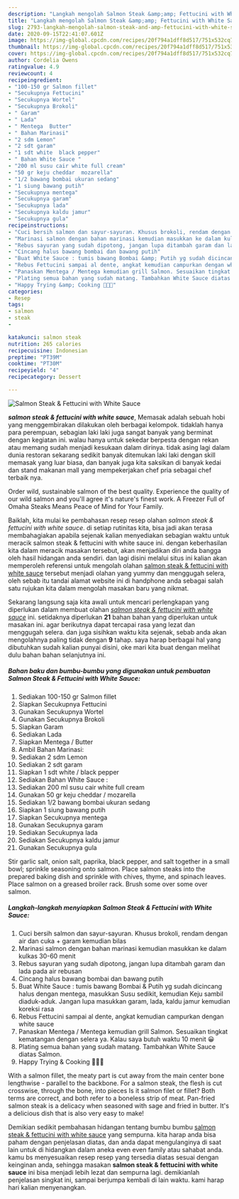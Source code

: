 ```yaml
---
description: "Langkah mengolah Salmon Steak &amp;amp; Fettucini with White Sauce Lezat"
title: "Langkah mengolah Salmon Steak &amp;amp; Fettucini with White Sauce Lezat"
slug: 2793-langkah-mengolah-salmon-steak-and-amp-fettucini-with-white-sauce-lezat
date: 2020-09-15T22:41:07.601Z
image: https://img-global.cpcdn.com/recipes/20f794a1dff8d517/751x532cq70/salmon-steak-fettucini-with-white-sauce-foto-resep-utama.jpg
thumbnail: https://img-global.cpcdn.com/recipes/20f794a1dff8d517/751x532cq70/salmon-steak-fettucini-with-white-sauce-foto-resep-utama.jpg
cover: https://img-global.cpcdn.com/recipes/20f794a1dff8d517/751x532cq70/salmon-steak-fettucini-with-white-sauce-foto-resep-utama.jpg
author: Cordelia Owens
ratingvalue: 4.9
reviewcount: 4
recipeingredient:
- "100-150 gr Salmon fillet"
- "Secukupnya Fettucini"
- "Secukupnya Wortel"
- "Secukupnya Brokoli"
- " Garam"
- " Lada"
- " Mentega  Butter"
- " Bahan Marinasi"
- "2 sdm Lemon"
- "2 sdt garam"
- "1 sdt white  black pepper"
- " Bahan White Sauce "
- "200 ml susu cair white full cream"
- "50 gr keju cheddar  mozarella"
- "1/2 bawang bombai ukuran sedang"
- "1 siung bawang putih"
- "Secukupnya mentega"
- "Secukupnya garam"
- "Secukupnya lada"
- "Secukupnya kaldu jamur"
- "Secukupnya gula"
recipeinstructions:
- "Cuci bersih salmon dan sayur-sayuran. Khusus brokoli, rendam dengan air dan cuka + garam kemudian bilas"
- "Marinasi salmon dengan bahan marinasi kemudian masukkan ke dalam kulkas 30-60 menit"
- "Rebus sayuran yang sudah dipotong, jangan lupa ditambah garam dan lada pada air rebusan"
- "Cincang halus bawang bombai dan bawang putih"
- "Buat White Sauce : tumis bawang Bombai &amp; Putih yg sudah dicincang halus dengan mentega, masukkan Susu sedikit, kemudian Keju sambil diaduk-aduk. Jangan lupa masukkan garam, lada, kaldu jamur kemudian koreksi rasa"
- "Rebus Fettucini sampai al dente, angkat kemudian campurkan dengan white sauce"
- "Panaskan Mentega / Mentega kemudian grill Salmon. Sesuaikan tingkat kematangan dengan selera ya. Kalau saya butuh waktu 10 menit 😀"
- "Plating semua bahan yang sudah matang. Tambahkan White Sauce diatas Salmon."
- "Happy Trying &amp; Cooking 👩🏻‍🍳"
categories:
- Resep
tags:
- salmon
- steak
- 

katakunci: salmon steak  
nutrition: 265 calories
recipecuisine: Indonesian
preptime: "PT39M"
cooktime: "PT30M"
recipeyield: "4"
recipecategory: Dessert

---
```



![Salmon Steak &amp; Fettucini with White Sauce](https://img-global.cpcdn.com/recipes/20f794a1dff8d517/751x532cq70/salmon-steak-fettucini-with-white-sauce-foto-resep-utama.jpg)

<b><i>salmon steak &amp; fettucini with white sauce</i></b>, Memasak adalah sebuah hobi yang menggembirakan dilakukan oleh berbagai kelompok. tidaklah hanya para perempuan, sebagian laki laki juga sangat banyak yang berminat dengan kegiatan ini. walau hanya untuk sekedar berpesta dengan rekan atau memang sudah menjadi kesukaan dalam dirinya. tidak asing lagi dalam dunia restoran sekarang sedikit banyak ditemukan laki laki dengan skill memasak yang luar biasa, dan banyak juga kita saksikan di banyak kedai dan stand makanan mall yang mempekerjakan chef pria sebagai chef terbaik nya.

Order wild, sustainable salmon of the best quality. Experience the quality of our wild salmon and you&#39;ll agree it&#39;s nature&#39;s finest work. A Freezer Full of Omaha Steaks Means Peace of Mind for Your Family.

Baiklah, kita mulai ke pembahasan resep resep olahan <i>salmon steak &amp; fettucini with white sauce</i>. di setiap rutinitas kita, bisa jadi akan terasa membahagiakan apabila sejenak kalian menyediakan sebagian waktu untuk meracik salmon steak &amp; fettucini with white sauce ini. dengan keberhasilan kita dalam meracik masakan tersebut, akan menjadikan diri anda bangga oleh hasil hidangan anda sendiri. dan lagi disini melalui situs ini kalian akan memperoleh referensi untuk mengolah olahan <u>salmon steak &amp; fettucini with white sauce</u> tersebut menjadi olahan yang yummy dan menggugah selera, oleh sebab itu tandai alamat website ini di handphone anda sebagai salah satu rujukan kita dalam mengolah masakan baru yang nikmat.


Sekarang langsung saja kita awali untuk mencari perlengkapan yang diperlukan dalam membuat olahan <u><i>salmon steak &amp; fettucini with white sauce</i></u> ini. setidaknya diperlukan <b>21</b> bahan bahan yang diperlukan untuk masakan ini. agar berikutnya dapat tercapai rasa yang lezat dan menggugah selera. dan juga sisihkan waktu kita sejenak, sebab anda akan mengolahnya paling tidak dengan <b>9</b> tahap. saya harap berbagai hal yang dibutuhkan sudah kalian punyai disini, oke mari kita buat dengan melihat dulu bahan bahan selanjutnya ini.

<!--inarticleads1-->

##### Bahan baku dan bumbu-bumbu yang digunakan untuk pembuatan Salmon Steak &amp; Fettucini with White Sauce:

1. Sediakan 100-150 gr Salmon fillet
1. Siapkan Secukupnya Fettucini
1. Gunakan Secukupnya Wortel
1. Gunakan Secukupnya Brokoli
1. Siapkan  Garam
1. Sediakan  Lada
1. Siapkan  Mentega / Butter
1. Ambil  Bahan Marinasi:
1. Sediakan 2 sdm Lemon
1. Sediakan 2 sdt garam
1. Siapkan 1 sdt white / black pepper
1. Sediakan  Bahan White Sauce :
1. Sediakan 200 ml susu cair white full cream
1. Gunakan 50 gr keju cheddar / mozarella
1. Sediakan 1/2 bawang bombai ukuran sedang
1. Siapkan 1 siung bawang putih
1. Siapkan Secukupnya mentega
1. Gunakan Secukupnya garam
1. Sediakan Secukupnya lada
1. Sediakan Secukupnya kaldu jamur
1. Gunakan Secukupnya gula


Stir garlic salt, onion salt, paprika, black pepper, and salt together in a small bowl; sprinkle seasoning onto salmon. Place salmon steaks into the prepared baking dish and sprinkle with chives, thyme, and spinach leaves. Place salmon on a greased broiler rack. Brush some over some over salmon. 

<!--inarticleads2-->

##### Langkah-langkah menyiapkan Salmon Steak &amp; Fettucini with White Sauce:

1. Cuci bersih salmon dan sayur-sayuran. Khusus brokoli, rendam dengan air dan cuka + garam kemudian bilas
1. Marinasi salmon dengan bahan marinasi kemudian masukkan ke dalam kulkas 30-60 menit
1. Rebus sayuran yang sudah dipotong, jangan lupa ditambah garam dan lada pada air rebusan
1. Cincang halus bawang bombai dan bawang putih
1. Buat White Sauce : tumis bawang Bombai &amp; Putih yg sudah dicincang halus dengan mentega, masukkan Susu sedikit, kemudian Keju sambil diaduk-aduk. Jangan lupa masukkan garam, lada, kaldu jamur kemudian koreksi rasa
1. Rebus Fettucini sampai al dente, angkat kemudian campurkan dengan white sauce
1. Panaskan Mentega / Mentega kemudian grill Salmon. Sesuaikan tingkat kematangan dengan selera ya. Kalau saya butuh waktu 10 menit 😀
1. Plating semua bahan yang sudah matang. Tambahkan White Sauce diatas Salmon.
1. Happy Trying &amp; Cooking 👩🏻‍🍳


With a salmon fillet, the meaty part is cut away from the main center bone lengthwise - parallel to the backbone. For a salmon steak, the flesh is cut crosswise, through the bone, into pieces Is it salmon filet or fillet? Both terms are correct, and both refer to a boneless strip of meat. Pan-fried salmon steak is a delicacy when seasoned with sage and fried in butter. It&#39;s a delicious dish that is also very easy to make! 

Demikian sedikit pembahasan hidangan tentang bumbu bumbu <u>salmon steak &amp; fettucini with white sauce</u> yang sempurna. kita harap anda bisa paham dengan penjelasan diatas, dan anda dapat mengulanginya di saat lain untuk di hidangkan dalam aneka even even family atau sahabat anda. kamu bs menyesuaikan resep resep yang tersedia diatas sesuai dengan keinginan anda, sehingga masakan <b>salmon steak &amp; fettucini with white sauce</b> ini bisa menjadi lebih lezat dan sempurna lagi. demikianlah penjelasan singkat ini, sampai berjumpa kembali di lain waktu. kami harap hari kalian menyenangkan.
